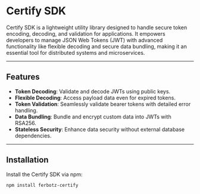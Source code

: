 # Certify SDK

Certify SDK is a lightweight utility library designed to handle secure token encoding, decoding, and validation for applications. It empowers developers to manage JSON Web Tokens (JWT) with advanced functionality like flexible decoding and secure data bundling, making it an essential tool for distributed systems and microservices.

---

## Features

- **Token Decoding**: Validate and decode JWTs using public keys.
- **Flexible Decoding**: Access payload data even for expired tokens.
- **Token Validation**: Seamlessly validate bearer tokens with detailed error handling.
- **Data Bundling**: Bundle and encrypt custom data into JWTs with RSA256.
- **Stateless Security**: Enhance data security without external database dependencies.

---

## Installation

Install the Certify SDK via npm:

```bash
npm install ferbotz-certify